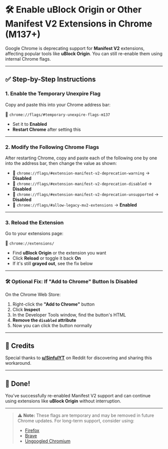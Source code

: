 # 🛠️ Enable uBlock Origin or Other Manifest V2 Extensions in Chrome (M137+)

Google Chrome is deprecating support for **Manifest V2** extensions, affecting popular tools like **uBlock Origin**. You can still re-enable them using internal Chrome flags.

---

## ✅ Step-by-Step Instructions

### 1. Enable the Temporary Unexpire Flag

Copy and paste this into your Chrome address bar:

🔗 `chrome://flags/#temporary-unexpire-flags-m137`

- Set it to **Enabled**
- **Restart Chrome** after setting this

---

### 2. Modify the Following Chrome Flags

After restarting Chrome, copy and paste each of the following one by one into the address bar, then change the value as shown:

- 🔗 `chrome://flags/#extension-manifest-v2-deprecation-warning` → **Disabled**
- 🔗 `chrome://flags/#extension-manifest-v2-deprecation-disabled` → **Disabled**
- 🔗 `chrome://flags/#extension-manifest-v2-deprecation-unsupported` → **Disabled**
- 🔗 `chrome://flags/#allow-legacy-mv2-extensions` → **Enabled**

---

### 3. Reload the Extension

Go to your extensions page:

🔗 `chrome://extensions/`

- Find **uBlock Origin** or the extension you want
- Click **Reload** or toggle it back **On**
- If it's still **grayed out**, see the fix below

---

### 🛠️ Optional Fix: If "Add to Chrome" Button Is Disabled

On the Chrome Web Store:

1. Right-click the **"Add to Chrome"** button
2. Click **Inspect**
3. In the Developer Tools window, find the button's HTML
4. **Remove the `disabled` attribute**
5. Now you can click the button normally

---
## 🙏 Credits

Special thanks to **[u/SinfulYT](https://www.reddit.com/user/SinfulYT/)** on Reddit for discovering and sharing this workaround.

---

## 🎉 Done!

You’ve successfully re-enabled Manifest V2 support and can continue using extensions like **uBlock Origin** without interruption.

---

> ⚠️ **Note:** These flags are temporary and may be removed in future Chrome updates. For long-term support, consider using:
> - [Firefox](https://www.mozilla.org/firefox/)
> - [Brave](https://brave.com/)
> - [Ungoogled Chromium](https://github.com/Eloston/ungoogled-chromium)
